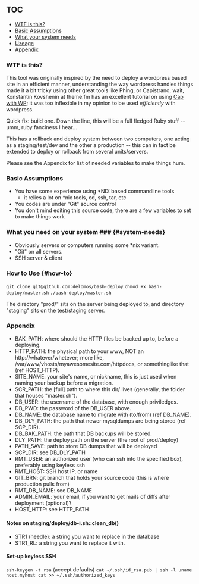 ## TOC
+ [WTF is this?](#wtf)
+ [Basic Assumptions](#basic-assumptions)
+ [What your system needs](#system-needs)
+ [Useage](#how-to)
+ [Appendix](#appendix)

### <a name="wtf"></a>WTF is this? 
This tool was originally inspired by the need to deploy a wordpress based site in an efficient manner, understanding the way wordpress handles things made it a bit tricky using other great tools like Phing, or Capistrano, wait, Konstantin Kovshenin at theme.fm has an excellent tutorial on using [Cap with WP](http://theme.fm/2011/08/tutorial-deploying-wordpress-with-capistrano-2082/); it was too inflexible in my opinion to be used _*efficiently*_ with wordpress.

Quick fix: build one. Down the line, this will be a full fledged Ruby stuff -- umm, ruby fanciness I hear...

This has a rollback and deploy system between two computers, one acting as a staging/test/dev and the other a production -- this can in fact be extended to deploy or rollback from several units/servers.

Please see the Appendix for list of needed variables to make things hum.

### <a name="basic-assumptions"></a>Basic Assumptions 
+ You have some experience using *NIX based commandline tools
   + it relies a lot on *nix tools, cd, ssh, tar, etc
+ You codes are under "Git" source control
+ You don't mind editing this source code, there are a few variables to set to make things work

### <a name="system-needs"></a> What you need on your system ### {#system-needs}
+ Obviously servers or computers running some *nix variant.
+ "Git" on all servers.
+ SSH server & client

### <a name="how-to"></a>How to Use {#how-to}
`git clone git@github.com:delomos/bash-deploy`
`chmod +x bash-deploy/master.sh`
`./bash-deploy/master.sh`

The directory "prod/" sits on the server being deployed to, and directory "staging" sits on the test/staging server.

### <a name="appendix"></a> Appendix 
 + BAK_PATH: where should the HTTP files be backed up to, before a deploying.
 + HTTP_PATH: the physical path to your www, NOT an http://whatever/whetever; more like, /var/www/vhosts/myawesomesite.com/httpdocs, or somethinglike that (ref HOST_HTTP).
 + SITE_NAME: your site's name, or nickname, this is just used when naming your backup before a migration.
 + SCR_PATH: the [full] path to where this dir/ lives (generally, the folder that houses "master.sh").
 + DB_USER: the username of the database, with enough priviledges.
 + DB_PWD: the password of the DB_USER above.
 + DB_NAME: the database name to migrate with (to/from) (ref DB_NAME).
 + DB_DLY_PATH: the path that newer mysqldumps are being stored (ref SCP_DIR).
 + DB_BAK_PATH: the path that DB backups will be stored. 
 + DLY_PATH: the deploy path on the server (the root of prod/deploy)
 + PATH_SAVE: path to store DB dumps that will be deployed
 + SCP_DIR: see DB_DLY_PATH
 + RMT_USER: an authorized user (who can ssh into the specified box), preferably using keyless ssh
 + RMT_HOST: SSH host IP, or name
 + GIT_BRN: git branch that holds your source code (this is where production pulls from)
 + RMT_DB_NAME: see DB_NAME
 + ADMIN_EMAIL: your email, if you want to get mails of diffs after deployment (optional)? 
 + HOST_HTTP: see HTTP_PATH
 
#### Notes on staging/deploy/db-i.sh::clean_db() 
 + STR1 (needle): a string you want to replace in the database
 + STR1_RL: a string you want to replace it with.
 
#### Set-up keyless SSH 
`ssh-keygen -t rsa` (accept defaults)
`cat ~/.ssh/id_rsa.pub | ssh -l uname host.myhost cat >> ~/.ssh/authorized_keys`